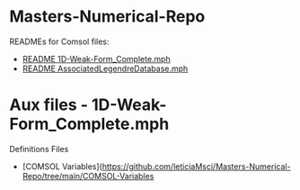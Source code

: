 # Masters-Numerical-Repo

READMEs for Comsol files:
* [README 1D-Weak-Form_Complete.mph](https://github.com/leticiaMsci/Masters-Numerical-Repo/blob/main/README-1D-Weakf-Form.md)
* [README AssociatedLegendreDatabase.mph](https://github.com/leticiaMsci/Masters-Numerical-Repo/blob/main/README-Associated-Legendre.md)

# Aux files - 1D-Weak-Form_Complete.mph
Definitions Files
* [COMSOL Variables](https://github.com/leticiaMsci/Masters-Numerical-Repo/tree/main/COMSOL-Variables



